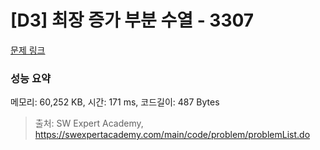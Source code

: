 # [D3] 최장 증가 부분 수열 - 3307 

[문제 링크](https://swexpertacademy.com/main/code/problem/problemDetail.do?contestProbId=AWBOKg-a6l0DFAWr) 

### 성능 요약

메모리: 60,252 KB, 시간: 171 ms, 코드길이: 487 Bytes



> 출처: SW Expert Academy, https://swexpertacademy.com/main/code/problem/problemList.do